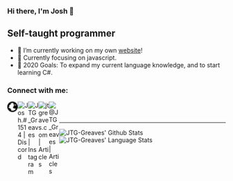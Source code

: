 ### Hi there, I'm Josh 👋

## Self-taught programmer 
- 🔭 I’m currently working on my own [website][website]!
- 🌱 Currently focusing on javascript.
- 🥅 2020 Goals: To expand my current language knowledge, and to start learning C#.

### Connect with me:
[<img align="left" alt="jtgreaves.com" width="24px" src="https://raw.githubusercontent.com/iconic/open-iconic/master/svg/globe.svg" />][website]
[<img align="left" alt="Josh.#1514 | Discord" width="24px" src="https://cdn.jsdelivr.net/npm/simple-icons@v3/icons/discord.svg" />][discord]
[<img align="left" alt="JTG_Greaves | Instagram" width="24px" src="https://cdn.jsdelivr.net/npm/simple-icons@v3/icons/instagram.svg" />][instagram]
[<img align="left" alt="jtgreaves.com | Articles" width="24px" src="https://img.icons8.com/android/24/000000/pencil.png" />][articles]
[<img align="left" alt="@JTG_Greaves | Articles" width="24px" src="https://img.icons8.com/material-outlined/24/000000/time.png"/>][wakatime]
<br />
<br />

---

<img align="left" alt="JTG-Greaves' Github Stats" src="https://github-readme-stats.vercel.app/api?username=JTGreaves&show_icons=true&hide_border=true&count_private=true" />


<img align="left" alt="JTG-Greaves' Language Stats" src="https://github-readme-stats.vercel.app/api/top-langs/?username=jtgreaves&layout=compact" />

<!--
Comment from GitHub: 
**jtg-greaves/jtg-greaves** is a ✨ _special_ ✨ repository because its `README.md` (this file) appears on your GitHub profile.

Here are some ideas to get you started:

- 🔭 I’m currently working on ...
- 🌱 I’m currently learning ...
- 👯 I’m looking to collaborate on ...
- 🤔 I’m looking for help with ...
- 💬 Ask me about ...
- 📫 How to reach me: ...
- 😄 Pronouns: ...
- ⚡ Fun fact: ...
-->

[website]: https://jtgreaves.com
[instagram]: https://instagram.jtgreaves.com
[discord]: https://jtgreaves.com/contact
[articles]: https://jtgreaves.com/articles/
[wakatime]: https://wakatime.com/@JTG_Greaves
<!-- Articles icon credit: https://icons8.com/icon/4299/pencil -->

